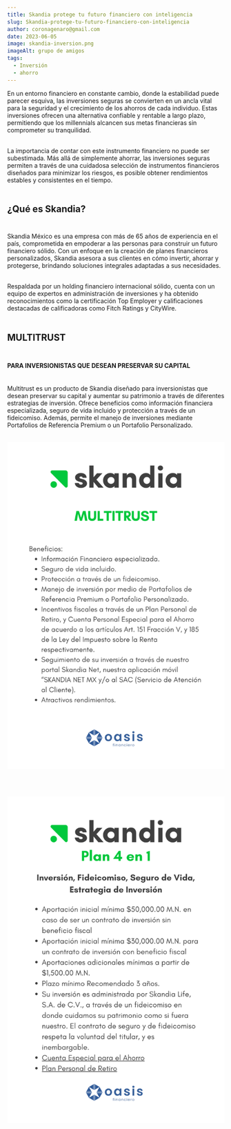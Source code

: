 ```yaml
---
title: Skandia protege tu futuro financiero con inteligencia
slug: Skandia-protege-tu-futuro-financiero-con-inteligencia
author: coronagenaro@gmail.com
date: 2023-06-05
image: skandia-inversion.png
imageAlt: grupo de amigos
tags:
  - Inversión
  - ahorro
---
```

<!--StartFragment-->

En un entorno financiero en constante cambio, donde la estabilidad puede parecer esquiva, las inversiones seguras se convierten en un ancla vital para la seguridad y el crecimiento de los ahorros de cada individuo. Estas inversiones ofrecen una alternativa confiable y rentable a largo plazo, permitiendo que los millennials alcancen sus metas financieras sin comprometer su tranquilidad.<br/><br/>

La importancia de contar con este instrumento financiero no puede ser subestimada. Más allá de simplemente ahorrar, las inversiones seguras permiten a través de una cuidadosa selección de instrumentos financieros diseñados para minimizar los riesgos, es posible obtener rendimientos estables y consistentes en el tiempo.<br/><br/>

## **¿﻿Qué es Skandia?**<br/><br/>

Skandia México es una empresa con más de 65 años de experiencia en el país, comprometida en empoderar a las personas para construir un futuro financiero sólido. Con un enfoque en la creación de planes financieros personalizados, Skandia asesora a sus clientes en cómo invertir, ahorrar y protegerse, brindando soluciones integrales adaptadas a sus necesidades.<br/><br/>

Respaldada por un holding financiero internacional sólido, cuenta con un equipo de expertos en administración de inversiones y ha obtenido reconocimientos como la certificación Top Employer y calificaciones destacadas de calificadoras como Fitch Ratings y CityWire.<br/><br/>

<!--EndFragment-->

## **MULTITRUST**​​​​<br/><br/>

#### **PA​RA INVERSIONISTAS QUE DESEAN PRESERVAR SU CAPITAL**<br/><br/>

<!--EndFragment-->

Multitrust es un producto de Skandia diseñado para inversionistas que desean preservar su capital y aumentar su patrimonio a través de diferentes estrategias de inversión. Ofrece beneficios como información financiera especializada, seguro de vida incluido y protección a través de un fideicomiso. Además, permite el manejo de inversiones mediante Portafolios de Referencia Premium o un Portafolio Personalizado.<br/><br/>

![Imagen con texto](5.png "Skanda Multitrust")

<br/><br/>



![Imagen con texto](6.png "Skanda Multitrust beneficios")

<br/><br/>

<br/><br/>